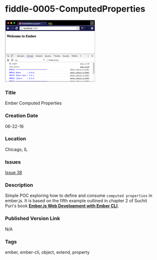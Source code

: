 fiddle-0005-ComputedProperties
======

![Screenshot](screenshot.png)


### Title

Ember Computed Properties


### Creation Date

06-22-16


### Location

Chicago, IL


### Issues

[Issue 38](https://github.com/bradyhouse/house/issues/38)


### Description

Simple POC exploring how to define and consume `computed properties` in ember.js. It is based on the fifth example outlined in
chapter 2 of Suchit Puri's book  __[Ember.js Web Development with Ember CLI](https://amzn.com/B00YEVZ6WI)__.


### Published Version Link

N/A


### Tags

ember, ember-cli, object, extend, property
